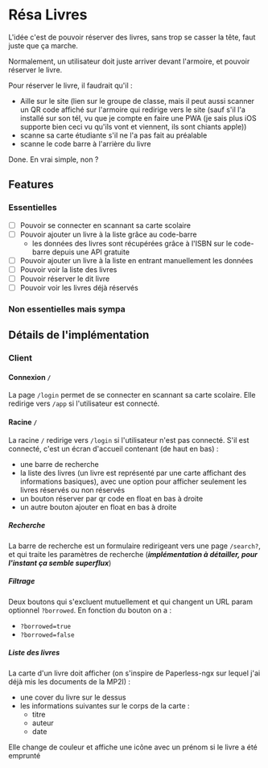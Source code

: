 # Résa Livres
L'idée c'est de pouvoir réserver des livres, sans trop se casser la tête, faut juste que ça marche.

Normalement, un utilisateur doit juste arriver devant l'armoire, et pouvoir réserver le livre.

Pour réserver le livre, il faudrait qu'il :
- Aille sur le site (lien sur le groupe de classe, mais il peut aussi scanner un QR code affiché sur l'armoire qui redirige vers le site (sauf s'il l'a installé sur son tél, vu que je compte en faire une PWA (je sais plus iOS supporte bien ceci vu qu'ils vont et viennent, ils sont chiants apple))
- scanne sa carte étudiante s'il ne l'a pas fait au préalable
- scanne le code barre à l'arrière du livre

Done. En vrai simple, non ?

## Features
### Essentielles
- [ ] Pouvoir se connecter en scannant sa carte scolaire
- [ ] Pouvoir ajouter un livre à la liste grâce au code-barre
    - les données des livres sont récupérées grâce à l'ISBN sur le code-barre depuis une API gratuite
- [ ] Pouvoir ajouter un livre à la liste en entrant manuellement les données
- [ ] Pouvoir voir la liste des livres
- [ ] Pouvoir réserver le dit livre
- [ ] Pouvoir voir les livres déjà réservés

### Non essentielles mais sympa

## Détails de l'implémentation
### Client
#### Connexion `/`
La page `/login` permet de se connecter en scannant sa carte scolaire. Elle redirige vers `/app` si l'utilisateur est connecté.

#### Racine `/`
La racine `/` redirige vers `/login` si l'utilisateur n'est pas connecté. S'il est connecté, c'est un écran d'accueil contenant (de haut en bas) :
- une barre de recherche
- la liste des livres (un livre est représenté par une carte affichant des informations basiques), avec une option pour afficher seulement les livres réservés ou non réservés
- un bouton réserver par qr code en float en bas à droite
- un autre bouton ajouter en float en bas à droite

##### Recherche
La barre de recherche est un formulaire redirigeant vers une page `/search?`, et qui traite les paramètres de recherche (***implémentation à détailler, pour l'instant ça semble superflux***)

##### Filtrage
Deux boutons qui s'excluent mutuellement et qui changent un URL param optionnel `?borrowed`. En fonction du bouton on a :
- `?borrowed=true`
- `?borrowed=false`

##### Liste des livres
La carte d'un livre doit afficher (on s'inspire de Paperless-ngx sur lequel j'ai déjà mis les documents de la MP2I) :

- une cover du livre sur le dessus
- les informations suivantes sur le corps de la carte :
  - titre
  - auteur
  - date

Elle change de couleur et affiche une icône avec un prénom si le livre a été emprunté

